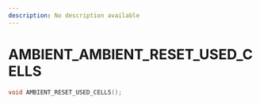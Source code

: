 ```yaml
---
description: No description available 
---
```


# AMBIENT\_AMBIENT_RESET_USED_CELLS

```cpp
void AMBIENT_RESET_USED_CELLS();
```